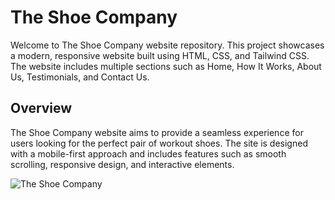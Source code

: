 # The Shoe Company

Welcome to The Shoe Company website repository. This project showcases a modern, responsive website built using HTML, CSS, and Tailwind CSS. The website includes multiple sections such as Home, How It Works, About Us, Testimonials, and Contact Us.

## Overview

The Shoe Company website aims to provide a seamless experience for users looking for the perfect pair of workout shoes. The site is designed with a mobile-first approach and includes features such as smooth scrolling, responsive design, and interactive elements.

![The Shoe Company](https://github.com/ErShubham4u/The-Shoe-Company/assets/100616631/53ae39e0-b54f-4ec9-be61-20149099f851)

